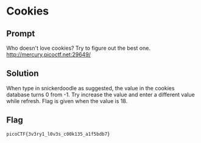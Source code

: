 # Cookies

## Prompt
Who doesn't love cookies? Try to figure out the best one. http://mercury.picoctf.net:29649/

## Solution
When type in snickerdoodle as suggested, the value in the cookies database turns 0 from -1. Try increase the value and enter a different value while refresh. Flag is given when the value is 18.

## Flag 
```
picoCTF{3v3ry1_l0v3s_c00k135_a1f5bdb7}
```

